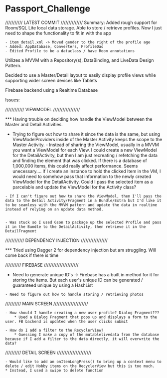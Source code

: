 # Passport_Challenge


/////////// LATEST COMMIT //////////////
Summary: Added rough support for Room/SQL Lite local data storage. Able to store / retrieve profiles. Now I just need to shape the functionality to fit in with the app

    - item_detail.xml -> Moved gender to the right of the profile age
    - Added: AppDatabase, Converters, ProfileDao
    - Edited Profile to be a dataclass / have Room annotations






Utilizes a MVVM with a Repository(s), DataBinding, and LiveData Design Pattern.

Decided to use a Master/Detail layout to easily display profile views while supporting wider screen devices like Tablets


Firebase backend using a Realtime Database



Issues:


//////////// VIEWMODEL /////////////////

*** Having trouble on deciding how handle the ViewModel between the Master and Detail Activities.

   - Trying to figure out how to share it since the data is the same, but using ViewModelProviders inside of the Master Activity     keeps the scope to the Master Activity. 
    - Instead of sharing the ViewModel, usually in a MVVM you want a ViewModel for each View. I could create a new ViewModel for the DetailActivity, but then I am just recreating / refetching the data and finding the element that was clicked. If there is a database of 1,000,000 items, this could really affect performance. Seems unecessary.... If I create an instance to hold the clicked Item in the VM, I would need to somehow pass that information to the newly created ViewModel for the DetailActivity.  Could I pass the selected item as a parcelable and update the ViewModel for the Activity class?

    - If I can't figure out how to share the ViewModel, then I'll pass the data to the Detail Activity/Fragment in a Bundle/Extra but I'd like it to be seamless with the MVVM pattern and update the data in realtime instead of relying on an update data method. 


    - Was stuck so I used Gson to package up the selected Profile and pass it in the Bundle to the DetailActivity, then retrieve it in the DetailFragment


//////////// DEPENDENCY INJECTION /////////////////
 
*** Tried using Dagger 2 for dependency injection but am struggling. Will come back if there is time


////////// FIREBASE //////////////////////

   - Need to generate unique ID's -> Firebase has a built in method for it for storing the items. But each user's unique ID can be generated / guaranteed unique by using a HashList

    - Need to figure out how to handle storing / retrieving photos




////////// MAIN SCREEN //////////////////////

    - How should I handle creating a new user profile? Dialog Fragment???
        * Used a Dialog Fragment that pops up and displays a form to the user. FB backend is updated when the user clicks submit

    - How do I add a filter to the RecyclerView?
        * Guessing I make a copy of the mutablelivedata from the database because if I add a filter to the data directly, it will overwrite the data?

////////// DETAIL SCREEN //////////////////////
    
    - Would like to add an onItemLongPress() to bring up a context menu to delete / edit Hobby items on the RecyclerView but this is too much. 
    * Instead, I used a swipe to delete function





